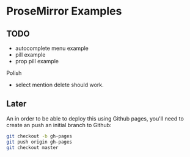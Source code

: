 # ProseMirror Examples

## TODO

- autocomplete menu example
- pill example
- prop pill example

Polish
- select mention delete should work.


## Later
An in order to be able to deploy this using Github pages, you'll need to create an push an initial branch to Github:

```sh
git checkout -b gh-pages
git push origin gh-pages
git checkout master
```
